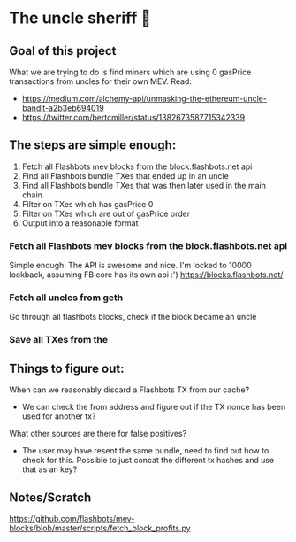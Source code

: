 # The uncle sheriff 🤠

## Goal of this project

What we are trying to do is find miners which are using 0 gasPrice transactions from uncles for their own MEV.
Read:

* https://medium.com/alchemy-api/unmasking-the-ethereum-uncle-bandit-a2b3eb694019
* https://twitter.com/bertcmiller/status/1382673587715342339

## The steps are simple enough:

1) Fetch all Flashbots mev blocks from the block.flashbots.net api
1) Find all Flashbots bundle TXes that ended up in an uncle
1) Find all Flashbots bundle TXes that was then later used in the main chain.
1) Filter on TXes which has gasPrice 0
1) Filter on TXes which are out of gasPrice order
1) Output into a reasonable format


### Fetch all Flashbots mev blocks from the block.flashbots.net api
Simple enough. The API is awesome and nice. I'm locked to 10000 lookback, assuming FB core has its own api :')
https://blocks.flashbots.net/

### Fetch all uncles from geth
Go through all flashbots blocks, check if the block became an uncle

### Save all TXes from the 


## Things to figure out:

When can we reasonably discard a Flashbots TX from our cache?
* We can check the from address and figure out if the TX nonce has been used for another tx?

What other sources are there for false positives?
* The user may have resent the same bundle, need to find out how to check for this. 
  Possible to just concat the different tx hashes and use that as an key?
  




## Notes/Scratch
https://github.com/flashbots/mev-blocks/blob/master/scripts/fetch_block_profits.py
